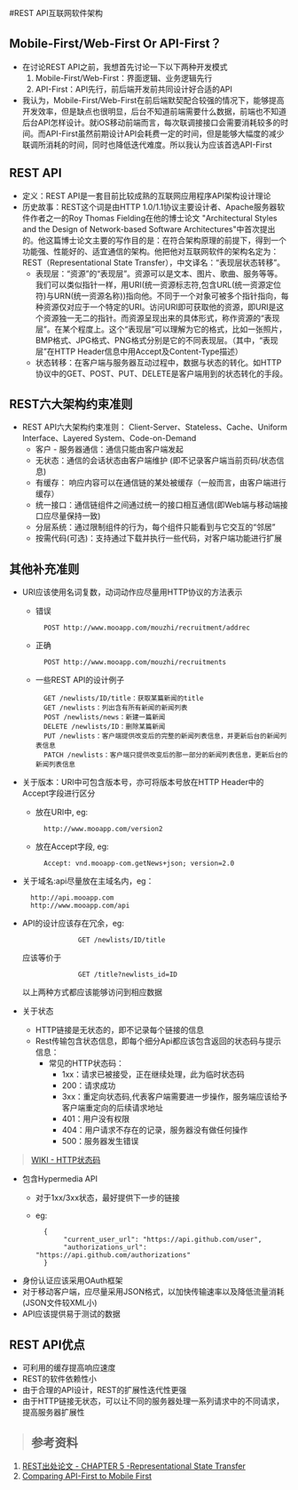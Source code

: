 #REST API互联网软件架构
## Mobile-First/Web-First Or API-First？
* 在讨论REST API之前，我想首先讨论一下以下两种开发模式
	1. Mobile-First/Web-First：界面逻辑、业务逻辑先行
	2. API-First：API先行，前后端开发前共同设计好合适的API
* 我认为，Mobile-First/Web-First在前后端默契配合较强的情况下，能够提高开发效率，但是缺点也很明显，后台不知道前端需要什么数据，前端也不知道后台API怎样设计。就iOS移动前端而言，每次联调接接口会需要消耗较多的时间。而API-First虽然前期设计API会耗费一定的时间，但是能够大幅度的减少联调所消耗的时间，同时也降低迭代难度。所以我认为应该首选API-First

## REST API
* 定义：REST API是一套目前比较成熟的互联网应用程序API架构设计理论
* 历史故事：REST这个词是由HTTP 1.0/1.1协议主要设计者、Apache服务器软件作者之一的Roy Thomas Fielding在他的博士论文 "Architectural Styles and the Design of Network-based Software Architectures"中首次提出的。他这篇博士论文主要的写作目的是：在符合架构原理的前提下，得到一个功能强、性能好的、适宜通信的架构。他把他对互联网软件的架构名定为：REST（Representational State Transfer），中文译名：“表现层状态转移”。
	* 表现层：“资源”的“表现层”。资源可以是文本、图片、歌曲、服务等等。我们可以类似指针一样，用URI(统一资源标志符,包含URL(统一资源定位符)与URN(统一资源名称))指向他。不同于一个对象可被多个指针指向，每种资源仅对应于一个特定的URI。访问URI即可获取他的资源，即URI是这个资源独一无二的指针。而资源呈现出来的具体形式，称作资源的“表现层”。在某个程度上。这个“表现层”可以理解为它的格式，比如一张照片，BMP格式、JPG格式、PNG格式分别是它的不同表现层。（其中，“表现层”在HTTP Header信息中用Accept及Content-Type描述）
	* 状态转移：在客户端与服务器互动过程中，数据与状态的转化。如HTTP协议中的GET、POST、PUT、DELETE是客户端用到的状态转化的手段。
		
## REST六大架构约束准则
* REST API六大架构约束准则： Client-Server、Stateless、Cache、Uniform Interface、Layered System、Code-on-Demand
	* 客户 - 服务器通信：通信只能由客户端发起
	* 无状态：通信的会话状态由客户端维护 (即不记录客户端当前页码/状态信息)
	* 有缓存： 响应内容可以在通信链的某处被缓存（一般而言，由客户端进行缓存）
	* 统一接口：通信链组件之间通过统一的接口相互通信(即Web端与移动端接口应尽量保持一致)
	* 分层系统：通过限制组件的行为，每个组件只能看到与它交互的“邻居”
	* 按需代码(可选)：支持通过下载并执行一些代码，对客户端功能进行扩展

## 其他补充准则
* URI应该使用名词复数，动词动作应尽量用HTTP协议的方法表示
	* 错误
				
			POST http://www.mooapp.com/mouzhi/recruitment/addrec
						
	* 正确
						
			POST http://www.mooapp.com/mouzhi/recruitments
		
	* 一些REST API的设计例子
					
			GET /newlists/ID/title：获取某篇新闻的title
			GET /newlists：列出含有所有新闻的新闻列表
			POST /newlists/news：新建一篇新闻
			DELETE /newlists/ID：删除某篇新闻
			PUT /newlists：客户端提供改变后的完整的新闻列表信息，并更新后台的新闻列表信息
			PATCH /newlists：客户端只提供改变后的那一部分的新闻列表信息，更新后台的新闻列表信息
				
* 关于版本：URI中可包含版本号，亦可将版本号放在HTTP Header中的Accept字段进行区分
	* 放在URI中, eg:
				
			http://www.mooapp.com/version2
					
	* 放在Accept字段, eg:
		
			Accept: vnd.mooapp-com.getNews+json; version=2.0
				
* 关于域名:api尽量放在主域名内，eg：
	
		http://api.mooapp.com
		http://www.mooapp.com/api

* API的设计应该存在冗余，eg:
						
					GET /newlists/ID/title
	应该等价于
	
					GET /title?newlists_id=ID
	
	以上两种方式都应该能够访问到相应数据
	
* 关于状态
	* HTTP链接是无状态的，即不记录每个链接的信息	 
	* Rest传输包含状态信息，即每个细分Api都应该包含返回的状态码与提示信息：
		* 常见的HTTP状态码：
			* 1xx：请求已被接受，正在继续处理，此为临时状态码
			* 200：请求成功
			* 3xx：重定向状态码,代表客户端需要进一步操作，服务端应该给予客户端重定向的后续请求地址
			* 401：用户没有权限
			* 404：用户请求不存在的记录，服务器没有做任何操作
			* 500：服务器发生错误

> [WIKI - HTTP状态码](https://zh.wikipedia.org/wiki/HTTP状态码) 
	
* 包含Hypermedia API
	* 对于1xx/3xx状态，最好提供下一步的链接
	* eg:
		
			{
				 "current_user_url": "https://api.github.com/user",
				 "authorizations_url": "https://api.github.com/authorizations"
			}
			
* 身份认证应该采用OAuth框架
* 对于移动客户端，应尽量采用JSON格式，以加快传输速率以及降低流量消耗(JSON文件较XML小)
* API应该提供易于测试的数据 

## REST API优点
* 可利用的缓存提高响应速度
* REST的软件依赖性小
* 由于合理的API设计，REST的扩展性迭代性更强
* 由于HTTP链接无状态，可以让不同的服务器处理一系列请求中的不同请求，提高服务器扩展性

> ## 参考资料
1. [REST出处论文 - CHAPTER 5 -Representational State Transfer](http://www.ics.uci.edu/~fielding/pubs/dissertation/rest_arch_style.htm)
2. [Comparing API-First to Mobile First](http://www.api-first.com/blog/comparing-api-first-to-mobile-first.html)
	
			 
	
